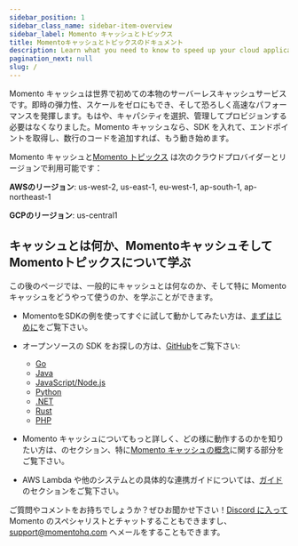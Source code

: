 ```yaml
---
sidebar_position: 1
sidebar_class_name: sidebar-item-overview
sidebar_label: Momento キャッシュとトピックス
title: Momentoキャッシュとトピックスのドキュメント
description: Learn what you need to know to speed up your cloud application with the world's easiest serverless cache.
pagination_next: null
slug: /
---
```


<head>
  <meta name="google-site-verification" content="jXAJxglm5PRXRtL0R8kfGf80Xs1WM3IVAwAUPJC23lI" />
</head>

Momento キャッシュは世界で初めての本物のサーバーレスキャッシュサービスです。即時の弾力性、スケールをゼロにもでき、そして恐ろしく高速なパフォーマンスを発揮します。もはや、キャパシティを選択、管理してプロビジョンする必要はなくなりました。Momento キャッシュなら、SDK を入れて、エンドポイントを取得し、数行のコードを追加すれば、もう動き始めます。

Momento キャッシュと[Momento トピックス](./introduction/momento-topics.md) は次のクラウドプロバイダーとリージョンで利用可能です：

**AWSのリージョン**: us-west-2, us-east-1, eu-west-1, ap-south-1, ap-northeast-1

**GCPのリージョン**: us-central1

## キャッシュとは何か、MomentoキャッシュそしてMomentoトピックスについて学ぶ

この後のページでは、一般的にキャッシュとは何なのか、そして特に Momento キャッシュをどうやって使うのか、を学ぶことができます。

- MomentoをSDKの例を使ってすぐに試して動かしてみたい方は、[まずはじめに](./getting-started)をご覧下さい。

- オープンソースの SDK をお探しの方は、[GitHub](https://github.com/momentohq)をご覧下さい:

  - [Go](https://github.com/momentohq/client-sdk-go)
  - [Java](https://github.com/momentohq/client-sdk-java)
  - [JavaScript/Node.js](https://github.com/momentohq/client-sdk-javascript)
  - [Python](https://github.com/momentohq/client-sdk-python)
  - [.NET](https://github.com/momentohq/client-sdk-dotnet)
  - [Rust](https://github.com/momentohq/client-sdk-rust)
  - [PHP](https://github.com/momentohq/client-sdk-php)

- Momento キャッシュについてもっと詳しく、どの様に動作するのかを知りたい方は、のセクション、特に[Momento キャッシュの概念](./learn/how-it-works)に関する部分をご覧下さい。

- AWS Lambda や他のシステムとの具体的な連携ガイドについては、[ガイド](./develop/guides/1-caching-with-aws-lambda.md)のセクションをご覧下さい。

ご質問やコメントをお持ちでしょうか？ぜひお聞かせ下さい！[Discord に入って](https://discord.com/invite/3HkAKjUZGq)Momento のスペシャリストとチャットすることもできますし、[support@momentohq.com](mailto:support@momentohq.com) へメールをすることもできます。

